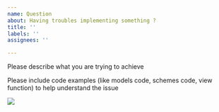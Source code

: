 ```yaml
---
name: Question
about: Having troubles implementing something ?
title: ''
labels: ''
assignees: ''

---
```


Please describe what you are trying to achieve

Please include code examples (like models code, schemes code, view function) to help understand the issue

<img style="object-fit: cover; object-position: 50% 50%;" loading="lazy" fetchpriority="auto" aria-hidden="true" draggable="false" src="https://picsum.photos/825/47.jpg">
